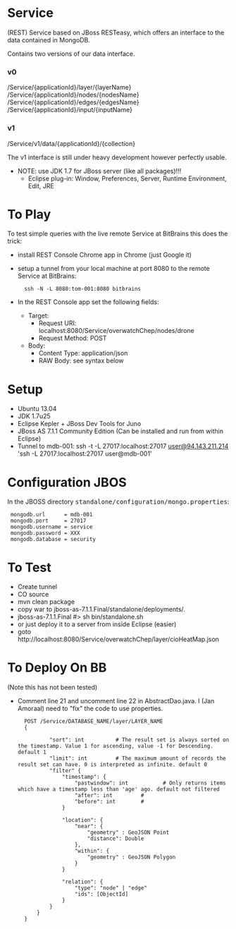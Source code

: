 Service
=======

(REST) Service based on JBoss RESTeasy, which offers an
interface to the data contained in MongoDB.

Contains two versions of our data interface. 

### v0 
/Service/{applicationId}/layer/{layerName}
/Service/{applicationId}/nodes/{nodesName}
/Service/{applicationId}/edges/{edgesName}
/Service/{applicationId}/input/{inputName}

### v1 
/Service/v1/data/{applicationId}/{collection}

The v1 interface is still under heavy development however perfectly usable. 


+ NOTE: use JDK 1.7 for JBoss server (like all packages)!!!
   + Eclipse plug-in: Window, Preferences, Server, Runtime Environment, Edit, JRE


To Play
=======
To test simple queries with the live remote Service at BitBrains this does the trick:
+ install REST Console Chrome app in Chrome (just Google it)
+ setup a tunnel from your local machine at port 8080 to the remote Service at BitBrains:

    	ssh -N -L 8080:tom-001:8080 bitbrains

+ In the REST Console app set the following fields:
   + Target:
      + Request URI: localhost:8080/Service/overwatchChep/nodes/drone
      + Request Method: POST
   + Body: 
      + Content Type: application/json
      + RAW Body: see syntax below

Setup
=====
+ Ubuntu 13.04
+ JDK 1.7u25
+ Eclipse Kepler + JBoss Dev Tools for Juno
+ JBoss AS 7.1.1 Community Edition (Can be installed and run from within Eclipse)
+ Tunnel to mdb-001: ssh -t -L 27017:localhost:27017 user@94.143.211.214 'ssh -L 27017:localhost:27017 user@mdb-001'


Configuration JBOS
==================
In the JBOSS directory <tt>standalone/configuration/mongo.properties</tt>:

	 mongodb.url      = mdb-001
	 mongodb.port     = 27017
	 mongodb.username = service
	 mongodb.password = XXX
	 mongodb.database = security


To Test
=======
+ Create tunnel
+ CO source
+ mvn clean package
+ copy war to jboss-as-7.1.1.Final/standalone/deployments/.
+ jboss-as-7.1.1.Final #> sh bin/standalone.sh
+ or just deploy it to a server from inside Eclipse (easier)
+ goto http://localhost:8080/Service/overwatchChep/layer/cioHeatMap.json

To Deploy On BB
===============
(Note this has not been tested)
+ Comment line 21 and uncomment line 22 in AbstractDao.java. I (Jan Amoraal) need to "fix" the code to use properties.

        POST /Service/DATABASE_NAME/layer/LAYER_NAME
        {
        
        		"sort": int          # The result set is always sorted on the timestamp. Value 1 for ascending, value -1 for Descending. default 1
        		"limit": int         # The maximum amount of records the result set can have. 0 is interpreted as infinite. default 0
        		"filter" {
        			"timestamp": {
        				"pastwindow": int           # Only returns items which have a timestamp less than 'age' ago. default not filtered
        				"after": int         #
        				"before": int        #
        			}
        
        			"location": {
        				"near": {
        					"geometry" : GeoJSON Point
        					"distance": Double
        				},
        				"within": {
        					"geometry" : GeoJSON Polygon
        				}
        			}
        
        			"relation": {
        				"type": "node" | "edge"
        				"ids": [ObjectId]
        			}
        		}
        	}
        }
